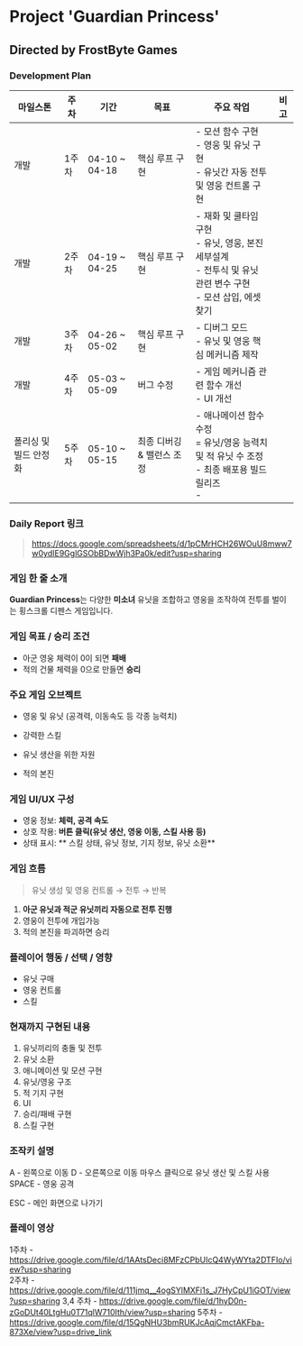 # Project 'Guardian Princess' 
## Directed by FrostByte Games

### Development Plan

| 마일스톤 | 주차 | 기간 | 목표 | 주요 작업 | 비고 |
|----------|------|-------|-------|------------|------|
| 개발 | 1주차 | 04-10 ~ 04-18 | 핵심 루프 구현 | - 모션 함수 구현<br>- 영웅 및 유닛 구현<br>- 유닛간 자동 전투 및 영웅 컨트롤 구현 |  |
| 개발 | 2주차 | 04-19 ~ 04-25 | 핵심 루프 구현 | - 재화 및 쿨타임 구현<br>- 유닛, 영웅, 본진 세부설계 <br>- 전투식 및 유닛 관련 변수 구현<br>- 모션 삽입, 에셋 찾기  |  |
| 개발 | 3주차 | 04-26 ~ 05-02 |핵심 루프 구현 | - 디버그 모드<br>- 유닛 및 영웅 핵심 메커니즘 제작|  |
| 개발 | 4주차 | 05-03 ~ 05-09 | 버그 수정| - 게임 메커니즘 관련 함수 개선<br> -  UI 개선|  |
| 폴리싱 및 빌드 안정화 | 5주차 | 05-10 ~ 05-15 | 최종 디버깅 & 밸런스 조정 | - 애나메이션 함수 수정 <br> = 유닛/영웅 능력치 및 적 유닛 수 조정<br> - 최종 배포용 빌드 릴리즈<br>-  |  |

### Daily Report 링크

> https://docs.google.com/spreadsheets/d/1pCMrHCH26WOuU8mww7w0ydIE9GglGSObBDwWjh3Pa0k/edit?usp=sharing

### 게임 한 줄 소개

**Guardian Princess**는 다양한 **미소녀** 유닛을 조합하고 영웅을 조작하여 전투를 벌이는 횡스크롤 디펜스 게임입니다.

### 게임 목표 / 승리 조건

- 아군 영웅 체력이 0이 되면 **패배**
- 적의 건물 체력을 0으로 만들면 **승리**

### 주요 게임 오브젝트

- 영웅 및 유닛 (공격력, 이동속도 등 각종 능력치)
  
- 강력한 스킬
  
- 유닛 생산을 위한 자원
  
- 적의 본진

### 게임 UI/UX 구성

- 영웅 정보: **체력, 공격 속도**
- 상호 작용: **버튼 클릭(유닛 생산, 영웅 이동, 스킬 사용 등)**
- 상태 표시: ** 스킬 상태, 유닛 정보, 기지 정보, 유닛 소환**

### 게임 흐름

> 유닛 생성 및 영웅 컨트롤 → 전투 → 반복

1. **아군 유닛과 적군 유닛끼리 자동으로 전투 진행**
2. 영웅이 전투에 개입가능
3. 적의 본진을 파괴하면 승리

### 플레이어 행동 / 선택 / 영향

- 유닛 구매
- 영웅 컨트롤
- 스킬

### 현재까지 구현된 내용

1. 유닛끼리의 충돌 및 전투
2. 유닛 소환 
3. 애니메이션 및 모션 구현
4. 유닛/영웅 구조
5. 적 기지 구현
6. UI
7. 승리/패배 구현
8. 스킬 구현

### 조작키 설명

A - 왼쪽으로 이동
D - 오른쪽으로 이동
마우스 클릭으로 유닛 생산 및 스킬 사용
SPACE - 영웅 공격

ESC - 메인 화면으로 나가기


### 플레이 영상
1주차 - https://drive.google.com/file/d/1AAtsDeci8MFzCPbUIcQ4WyWYta2DTFIo/view?usp=sharing     
2주차 - https://drive.google.com/file/d/111jmq__4ogSYlMXFi1s_J7HyCpU1iGOT/view?usp=sharing
3,4 주차 - https://drive.google.com/file/d/1hyD0n-zGoDUt40LtgHu0T71qlW710Ith/view?usp=sharing
5주차 - https://drive.google.com/file/d/15QgNHU3bmRUKJcAqjCmctAKFba-873Xe/view?usp=drive_link
